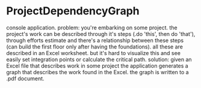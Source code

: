 # ProjectDependencyGraph
console application. problem: you're embarking on some project. the project's work can be described through it's steps (.do 'this', then do 'that'), through efforts estimate and there's a relationship between these steps (can build the first floor only after having the foundations). all these are described in an Excel worksheet. but it's hard to visualize this and see easily set integration points or calculate the critical path. solution: given an Excel file that describes work in some project the application generates a graph that describes the work found in the Excel. the graph is written to a .pdf document.
